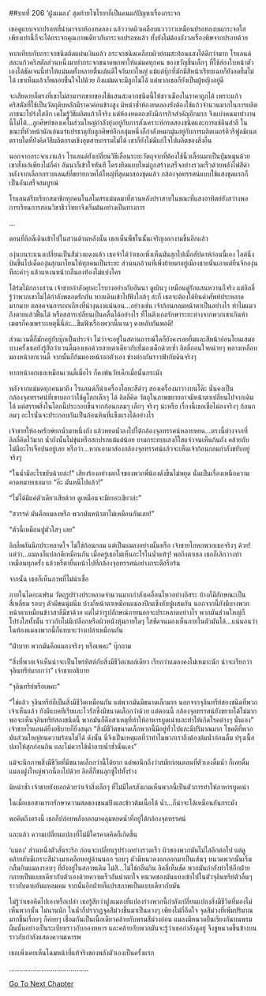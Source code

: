 ##บทที่ 206 ‘ฝูงแมลง’
สุดท้ายโซโรยาก็เป็นคนแก้ปัญหาเรื่องกระจก


เธอดูแบบจากปรอทที่นำมาจากห้องทดลอง แล้ววาดผิวเคลือบแวววาวเหมือนปรอทลงบนกระจกใส เพียงเท่านี้ก็จะได้กระจกคุณภาพเดียวกับกระจกปรอทแล้ว ทั้งยังไม่ต้องกังวลเรื่องพิษจากปรอทด้วย


หากเทียบกับกระจกชนิดติดแผ่นเงินแล้ว กระจกชนิดเคลือบผิวย่อมสะท้อนแสงได้ดีกว่ามาก โรแลนด์สละแก้วคริสตัลส่วนหนึ่งมาทำกระจกขนาดพกพาให้แม่มดทุกคน ของขวัญชิ้นเล็กๆ ที่ใช้ส่องใบหน้าตัวเองได้ชัดเจนนี้ทำให้แม่มดทั้งหลายตื่นเต้นดีใจกันยกใหญ่ แม้แต่บุ๊กที่มักมีสีหน้าเรียบเฉยก็ยังอดยิ้มไม่ได้ เขาเห็นแล้วก็พลอยชื่นใจไปด้วย ถึงแม่มดจะมีลูกไม่ได้ แต่พวกเธอก็ยังเป็นผู้หญิงอยู่ดี


จะเสียดายก็ตรงที่เขาไม่สามารถขายของใช้แสนสะดวกชนิดนี้ให้ชาวเมืองในราคาถูกได้ เพราะแก้วคริสตัลที่ใช้เป็นวัตถุดิบหลักมีราคาค่อนข้างสูง มิหนำซ้ำห้องทดลองยังต้องใช้แก้วจำนวนมากในการผลิตภาชนะโปร่งใสอีก เคโมรู้วิธีผลิตแก้วก็จริง แต่ห้องทดลองยังมีภารกิจสำคัญอีกมาก จึงแบ่งคนมาทำงานนี้ไม่ได้...ลูกศิษย์ของเคโมส่วนใหญ่กำลังยุ่งอยู่กับการสังเคราะห์กรดสองชนิดและการแช่ดินสำลี ในขณะที่หัวหน้านักเล่นแร่แปรธาตุกับลูกศิษย์อีกกลุ่มหนึ่งก็กำลังหมกมุ่นอยู่กับการผลิตเมอร์คิวรีฟูลมิเนต ตราบใดที่ยังคิดวิธีผลิตกรดเชิงอุตสาหกรรมไม่ได้ เขาก็ยังไม่มีแก่ใจไปผลิตของสิ่งอื่น


นอกจากกระจกเงาแล้ว โรแลนด์ยังเปลี่ยนวิธีเลื่อนระยะวัตถุจากที่ต้องใช้นิ้วเลื่อนมาเป็นปุ่มหมุนด้วย เขาสั่งแก้เพียงไม่กี่คำ อันนาก็เข้าใจทันที โครงยึดแบบใหม่ถูกสร้างเสร็จอย่างรวดเร็วด้วยพลังไฟสีดำ หลังจากเลือกกรวยเลนส์ที่ขยายภาพได้ใหญ่ที่สุดมาสองชุดแล้ว กล้องจุลทรรศน์แบบใช้แสงชุดแรกก็เป็นอันเสร็จสมบูรณ์


โรแลนด์รีบเรียกสมาชิกทุกคนในสโมสรแม่มดมาที่สวนหลังปราสาทในขณะที่แสงอาทิตย์ยังสว่างพอ การเรียนการสอนวิชาชีววิทยาจึงเริ่มต้นอย่างเป็นทางการ


...


ตอนที่ลิลลี่เดินเข้าไปในสวนด้านหลังนั้น เธอเห็นพืชในนั้นเจริญงอกงามขึ้นอีกแล้ว


องุ่นบนระแนงเปลี่ยนเป็นสีม่วงแดงแล้ว เธอจำได้ว่าเธอเพิ่งเห็นมันสุกไปเมื่อสัปดาห์ก่อนนี้เอง ไลต์นิ่งบินขึ้นไปเด็ดองุ่นสุกมาโยนให้ทุกคนเป็นระยะ ส่วนนกอ้วนที่เพิ่งย้ายมาอยู่เมืองชายนั่นเอาแต่ยืนจิกองุ่นทีละคำๆ แล้วแหงนหน้ากลืนลงท้องไม่แบ่งใคร


ใต้ร่มไม้กลางสวน เจ้าชายกำลังคุยอะไรบางอย่างกับอันนา ดูเผินๆ เหมือนคู่รักแสนหวานก็จริง แต่ลิลลี่รู้ว่าพวกเขาไม่ได้กำลังพลอดรักกัน หากเดินเข้าไปฟังใกล้ๆ ล่ะก็ เธอจะต้องได้ยินคำศัพท์ประหลาดมากมาย ตลอดจนการถกเถียงที่น่างุนงงแน่นอน...อย่างเช่น เจ้าก้อนกลมหน้าตาเป็นอย่างไร ทำไมแมวถึงตายแล้วฟื้นได้ หรือสสารเปลี่ยนเป็นคลื่นได้อย่างไร ที่ไนติงเกลรักษาระยะห่างจากพวกเขาเกินห้าเมตรก็คงเพราะเหตุนี้นี่ล่ะ...ขืนฟังเรื่องพวกนี้นานๆ คงหลับกันพอดี!


ส่วนเวนดี้ก็มักอยู่กับบุ๊กเป็นประจำ ไม่ว่าจะอยู่ในสถานการณ์ใดก็ยังคงรอยยิ้มและสีหน้าอ่อนโยนเสมอ บางครั้งเธอยังรู้สึกว่าเวนดี้มองเธอด้วยสายตาเดียวกับที่มองเด็กด้วยซ้ำ ลิลลี่ถอนใจหน่ายๆ พลางเหลือบมองหน้าอกเวนดี้ จากนั้นก็ก้มมองหน้าอกตัวเอง ช่างต่างกันราวฟ้ากับดินจริงๆ


หากหน้าอกเธอเหมือนเวนดี้เมื่อไร ก็คงพ้นวัยเด็กเมื่อนั้นกระมัง


หลังจากแม่มดทุกคนมาถึง โรแลนด์ก็นำเครื่องโลหะสีดำๆ สองเครื่องมาวางบนโต๊ะ นั่นคงเป็นกล้องจุลทรรศน์ที่เขาบอกว่าใช้ดูโลกเล็กๆ ได้ ลิลลี่คิด วัตถุในภาพขยายอาจมีหน้าตาเปลี่ยนไปจากเดิมได้ แต่สรรพสิ่งในโลกนี้ประกอบขึ้นจากก้อนกลมๆ เล็กๆ จริงๆ น่ะหรือ เรื่องนี้เธอเชื่อไม่ลงจริงๆ ก้อนกลมๆ อะไรนั่นจะประกอบกันเป็นก้อนหินที่แข็งแรงได้อย่างไร


เจ้าชายให้องครักษ์ยกน้ำมาหนึ่งถัง แล้วหยดน้ำลงไปใต้กล้องจุลทรรศน์หลายหยด...ตรงนี้ต่างจากที่ลิลลี่คิดไว้มาก น้ำถังนั้นไม่ขุ่นหรือสกปรกแม้แต่น้อย ยามกระทบแสงก็ใสแจ๋วจนเห็นก้นถัง คล้ายกับไม่มีอะไรเจือปนอยู่เลย หรือว่า...หากเอามาส่องกล้องจุลทรรศน์แล้วจะเห็นเจ้าก้อนกลมกำลังขยับอยู่จริงๆ


“ในน้ำมีอะไรขยับด้วยล่ะ!” เสียงร้องอย่างตกใจของพวกพี่น้องดังขึ้นไม่หยุด นั่นเป็นเรื่องเหนือความคาดหมายเธอมาก “อ๊ะ มันหนีไปแล้ว!”


“ไม่ได้มีแค่ตัวเดียวเสียด้วย ดูเหมือนจะมีเยอะเชียวล่ะ”


“สวรรค์ มันคือแมลงหรือ พวกมันหน้าตาไม่เหมือนกันเลย!”


“ตัวนี้เหมือนปูตัวใสๆ เลย”


ลิลลี่พลันนึกประหลาดใจ ไม่ใช่ก้อนกลม แต่เป็นแมลงอย่างนั้นหรือ เจ้าชายโกหกพวกเธอจริงๆ ด้วย! แต่ว่า...แมลงก็แปลกดีเหมือนกัน เมื่อครู่เธอไม่เห็นอะไรในน้ำแท้ๆ! พอถึงตาเธอ เธอก็เลิกวางท่าเหมือนทุกครั้ง แล้วหรี่ตายื่นหน้าไปที่กล้องจุลทรรศน์อย่างกระตือรือร้น


จากนั้น เธอก็เห็นภาพที่ไม่น่าเชื่อ


ภายในไดอะแฟรม วัตถุรูปร่างประหลาดจำนวนมากกำลังเคลื่อนไหวอย่างอิสระ บ้างก็มีลักษณะเป็นสี่เหลี่ยม รอบๆ ตัวมีขนนุ่มนิ่ม บ้างก็หน้าตาเหมือนแมลงปีกแข็งกับปูผสมกัน นอกจากนี้ยังมีบางพวกหน้าตาเหมือนข้าวสาลีมีขาด้วย แต่ไม่ว่ารูปลักษณ์ภายนอกจะประหลาดอย่างไร พวกมันส่วนใหญ่ก็โปร่งใสทั้งนั้น ราวกับไม่มีเปลือกหรือผิวหนังหุ้มกายใดๆ ใสชัดจนมองเห็นภายในตัวมันได้...แน่นอนว่า ในท้องแมลงพวกนี้ก็แทบจะว่างเปล่าเหมือนกัน


“ฝ่าบาท พวกมันคือแมลงจริงๆ หรือเพคะ” บุ๊กถาม


“สิ่งที่พวกเจ้าเห็นน่าจะเป็นโพรทิสต์กับสิ่งมีชีวิตเซลล์เดียว เรียกว่าแมลงคงไม่เหมาะนัก น่าจะเรียกว่าจุลินทรีย์มากกว่า” เจ้าชายอธิบาย


“จุลินทรีย์หรือเพคะ”


“ใช่แล้ว จุลินทรีย์ก็เป็นสิ่งมีชีวิตเหมือนกัน แต่พวกมันมีขนาดเล็กมาก นอกจากจุลินทรีย์สองชนิดที่พวกเจ้าเห็นแล้ว ยังมีแบคทีเรียและไวรัสซึ่งมีขนาดเล็กกว่าด้วย แต่ตอนนี้ กล้องจุลทรรศน์ยังขยายได้ไม่มากพอจะเห็นจุลินทรีย์สองชนิดนี้ พวกมันก็คือสาเหตุที่ทำให้อาหารบูดเน่าและทำให้เกิดโรคต่างๆ นั่นเอง” เจ้าชายโรแลนด์ยิ่งอธิบายก็ยิ่งสนุก “สิ่งมีชีวิตขนาดเล็กพวกนี้มีอยู่ทั่วไปและมีปริมาณมาก โชคดีที่พวกมันส่วนใหญ่ทนความร้อนไม่ได้ ดังนั้น นี่จึงเป็นเหตุผลที่ว่าทำไมพวกเราถึงต้องต้มน้ำก่อนดื่ม ปรุงเนื้อปลาให้สุกก่อนกิน และไม่ควรใช้น้ำอาบน้ำซ้ำนั่นเอง”


แม้จะนึกภาพสิ่งมีชีวิตที่มีขนาดเล็กกว่านี้ได้ยาก แต่พอนึกถึงว่าสมัยก่อนตอนที่ตัวเองดื่มน้ำ ก็เคยดื่มแมลงฝูงใหญ่พวกนี้ลงไปด้วย ลิลลี่ก็ขนลุกซู่ไปทั้งร่าง


มิหนำซ้ำ เจ้าชายยังบอกด้วยว่าเจ้าสิ่งเล็กๆ ที่ไม่มีใครสังเกตเห็นพวกนี้เป็นตัวการทำให้อาหารบูดเน่า


ในเมื่อเธอสามารถรักษาความสดของขนมปังและข้าวต้มเนื้อได้ น้ำ...ก็น่าจะได้เหมือนกันกระมัง


พอคิดถึงตรงนี้ เธอก็ปล่อยพลังออกมาคลุมหยดน้ำที่อยู่ใต้กล้องจุลทรรศน์


และแล้ว ความเปลี่ยนแปลงที่ไม่มีใครคาดคิดก็เกิดขึ้น


‘แมลง’ ส่วนหนึ่งตัวสั่นระริก ก่อนจะเปลี่ยนรูปร่างอย่างรวดเร็ว ผิวของพวกมันไม่ใสอีกต่อไป แต่ดูคล้ายกับมีเกราะสีม่วงมาเคลือบอยู่ด้านนอก รอบๆ ตัวมีหนวดงอกออกมาเป็นเส้นๆ หนวดพวกนั้นเริ่มกลืนกินแมลงรอบๆ ที่ยังอยู่ในสภาพเดิม ไม่สิ...ไม่ใช่กลืนกิน ลิลลี่เห็นชัด พวกมันกำลังทำให้อีกฝ่ายกลายเป็นแบบเดียวกับตัวเองด้วยความเร็วอันน่าตกใจ หนวดของมันแทงเข้าไปในตัวจุลินทรีย์ตัวอื่นๆ ราวกับดาบอันแหลมคม จากนั้นอีกฝ่ายก็แปรสภาพเป็นแบบเดียวกับมัน


ไม่รู้ว่าเธอคิดไปเองหรือเปล่า เธอรู้สึกว่าฝูงแมลงที่แปลงร่างพวกนี้กำลังเปลี่ยนแปลงสิ่งมีชีวิตที่มองไม่เห็นพวกนั้น ไม่นานนัก ในน้ำก็ปรากฏจุดสีม่วงขึ้นมาเป็นดวงๆ เพียงไม่กี่อึดใจ จุดสีม่วงที่เพิ่มปริมาณมากขึ้นเรื่อยๆ ก็ค่อยๆ เชื่อมกันเป็นเนื้อเดียวคล้ายกับพรมสีม่วงอ่อน แมลงมีหนวดยืนเรียงกันบนพรมผืนนั้นอย่างเป็นระเบียบราวกับกองทหาร และคล้ายกับพวกมันจะรู้ว่าเธอกำลังดูอยู่ จึงชูหนวดขึ้นข้างบนราวกับกำลังแสดงความเคารพ


เธอเพิ่งเคยเห็นโฉมหน้าที่แท้จริงของพลังตัวเองเป็นครั้งแรก


........................................








[Go To Next Chapter]( ./119.md)